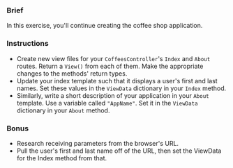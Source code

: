 ### Brief

In this exercise, you'll continue creating the coffee shop application.

### Instructions

- Create new view files for your `CoffeesController`'s `Index` and `About` routes. Return a `View()` from each of them. Make the appropriate changes to the methods' return types.
- Update your index template such that it displays a user's first and last names. Set these values in the `ViewData` dictionary in your `Index` method.
- Similarly, write a short description of your application in your `About` template. Use a variable called `"AppName"`. Set it in the `ViewData` dictionary in your `About` method.

### Bonus

* Research receiving parameters from the browser's URL.
* Pull the user's first and last name off of the URL, then set the ViewData for the Index method from that.